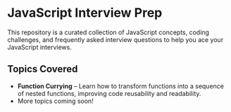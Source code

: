 # JavaScript Interview Prep

This repository is a curated collection of JavaScript concepts, coding challenges, and frequently asked interview questions to help you ace your JavaScript interviews.

## Topics Covered

- **Function Currying** – Learn how to transform functions into a sequence of nested functions, improving code reusability and readability.
- More topics coming soon!
